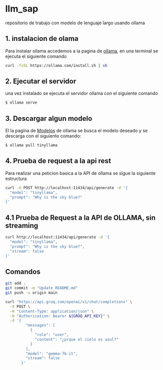 # llm_sap
repositorio de trabajo con modelo de lenguaje largo usando ollama

## 1. instalacion de olama

Para instalar ollama accedemos a la pagina de [ollama](https://ollama.com/download/linux), en una terminal se ejecuta el siguiente comando

````bash
curl -fsSL https://ollama.com/install.sh | sh
````
## 2. Ejecutar el servidor

una vez instalado se ejecuta el servidor ollama con el siguiente comando

````bash
$ ollama serve
````

## 3. Descargar algun modelo

El la pagina de [Modelos](https://ollama.com/library) de ollama se busca el modelo deseado y se descarga con el siguiente comando:

````bash
$ ollama pull tinyllama
````
## 4. Prueba de request a la api rest

Para realizar una peticion basica a la API de ollama se sigue la siguiente estructura

````bash
curl -X POST http://localhost:11434/api/generate -d '{
  "model": "tinyllama",
  "prompt": "Why is the sky blue?"
}'
````
## 4.1 Prueba de Request a la API de OLLAMA, sin streaming

````bash
curl http://localhost:11434/api/generate -d '{
  "model": "tinyllama",
  "prompt": "Why is the sky blue?",
  "stream": false
}'
````
## Comandos
````bash
git add .
git commit -m "Update README.md"
git push -u origin main
````
````bash
curl "https://api.groq.com/openai/v1/chat/completions" \
  -X POST \
  -H "Content-Type: application/json" \
  -H "Authorization: Bearer ${GROQ_API_KEY}" \
  -d '{
         "messages": [
           {
             "role": "user",
             "content": "¿prque el cielo es azul?"
           }
         ],
         "model": "gemma-7b-it",
         "stream": false
       }'
  ````
